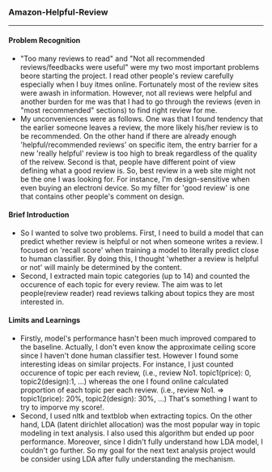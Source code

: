 ### Amazon-Helpful-Review 
---
#### Problem Recognition
* "Too many reviews to read" and "Not all recommended reviews/feedbacks were useful" were my two most important problems beore starting the project. I read other people's review carefully especially when I buy itmes online. Fortunately most of the review sites were awash in information. However, not all reviews were helpful and another burden for me was that I had to go through the reviews (even in "most recommended" sections) to find right review for me. 
* My unconveniences were as follows. One was that I found tendency that the earlier someone leaves a review, the more likely his/her review is to be recommended. On the other hand if there are already enough 'helpful/recommended reviews' on specific item,  the entry barrier for a new 'really helpful' review is too high to break regardless of the quality of the reivew. Second is that, people have different point of view defining what a good review is. So, best review in a web site might not be the one I was looking for. For instance, I'm design-sensitive when even buying an electroni device. So my filter for 'good review' is one that contains other people's comment on design. 

#### Brief Introduction
* So I wanted to solve two problems. First, I need to build a model that can predict whether review is helpful or not when someone writes a review. I focused on 'recall score' when training a model to literally predict close to human classifier. By doing this, I thought 'whether a review is helpful or not' will mainly be determined by the content.
* Second, I extracted main topic categories (up to 14) and counted the occurence of each topic for every review. The aim was to let people(review reader) read reviews talking about topics they are most interested in. 

#### Limits and Learnings 
* Firstly, model's performance hasn't been much improved compared to the baseline. Actually, I don't even know the approximate ceiling score since I haven't done human classifier test. However I found some interesting ideas on similar projects. For instance, I just counted occurence of topic per each review, (i.e., review No1. topic1(price): 0, topic2(design):1, ...) whereas the one I found online calculated proportion of each topic per each review. (i.e., review No1. => topic1(price): 20%, topic2(design): 30%, ...) That's something I want to try to imporve my score!.
* Second, I used nltk and textblob when extracting topics. On the other hand, LDA (latent dirichlet allocation) was the most popular way in topic modeling in text analysis. I also used this algorithm but ended up poor performance. Moreover, since I didn't fully understand how LDA model, I couldn't go further. So my goal for the next text analysis project would be consider using LDA after fully understanding the mechanism.
